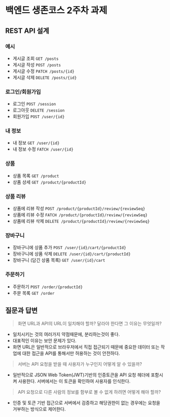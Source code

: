 # 백엔드 생존코스 2주차 과제

## REST API 설계

### 예시

- 게시글 조회 `GET /posts`
- 게시글 작성 `POST /posts`
- 게시글 수정 `PATCH /posts/{id}`
- 게시글 삭제 `DELETE /posts/{id}`

### 로그인/회원가입

- 로그인 `POST /session`
- 로그아웃 `DELETE /session`
- 회원가입 `POST /user/{id}`

### 내 정보

- 내 정보 `GET /user/{id}`
- 내 정보 수정 `FATCH /user/{id}`

### 상품

- 상품 목록 `GET /product`
- 상품 상세 `GET /product/{productId}`

### 상품 리뷰

- 상품에 리뷰 작성 `POST /product/{productId}/review/{reviewSeq}`
- 상품에 리뷰 수정 `FATCH /product/{productId}/review/{reviewSeq}`
- 상품에 리뷰 삭제 `DELETE /product/{productId}/review/{reviewSeq}`

### 장바구니

- 장바구니에 상품 추가 `POST /user/{id}/cart/{productId}`
- 장바구니에 상품 삭제 `DELETE /user/{id}/cart/{productId}`
- 장바구니 (담긴 상품 목록) `GET /user/{id}/cart`

### 주문하기

- 주문하기 `POST /order/{productId}`
- 주문 목록 `GET /order`

## 질문과 답변

> 화면 URL과 API의 URL이 일치해야 할까? 달라야 한다면 그 이유는 무엇일까?
- 일치시키는 것의 여러가지 약점때문에, 분리하는것이 좋다. 
- 대표적인 이유는 보안 문제가 있다. 
- 화면 URL은 일반적으로 브라우저에서 직접 접근되기 때문에 중요한 데이터 또는 작업에 대한 접근을 API를 통해서만 허용하는 것이 안전하다.
> 서버는 API 요청을 받을 때 사용자가 누구인지 어떻게 알 수 있을까?
- 일반적으로 JSON Web Token(JWT)기반의 인증토큰을 API 요청 헤더에 포함시켜 사용한다. 서버에서는 이 토큰을 확인하여 사용자를 인식한다.
> API 요청으로 다른 사람의 정보를 함부로 볼 수 없게 하려면 어떻게 해야 할까?
- 인증 및 토큰 기반 접근으로 서버에서 검증하고 해당권한이 없는 경우에는 요청을 거부하는 방식으로 제어한다.
